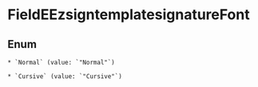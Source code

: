 
# FieldEEzsigntemplatesignatureFont

## Enum


    * `Normal` (value: `"Normal"`)

    * `Cursive` (value: `"Cursive"`)



